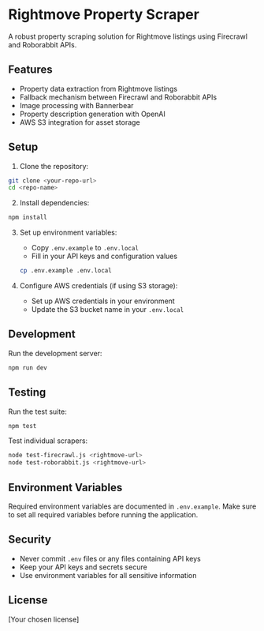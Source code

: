 # Rightmove Property Scraper

A robust property scraping solution for Rightmove listings using Firecrawl and Roborabbit APIs.

## Features

- Property data extraction from Rightmove listings
- Fallback mechanism between Firecrawl and Roborabbit APIs
- Image processing with Bannerbear
- Property description generation with OpenAI
- AWS S3 integration for asset storage

## Setup

1. Clone the repository:
```bash
git clone <your-repo-url>
cd <repo-name>
```

2. Install dependencies:
```bash
npm install
```

3. Set up environment variables:
   - Copy `.env.example` to `.env.local`
   - Fill in your API keys and configuration values
   ```bash
   cp .env.example .env.local
   ```

4. Configure AWS credentials (if using S3 storage):
   - Set up AWS credentials in your environment
   - Update the S3 bucket name in your `.env.local`

## Development

Run the development server:
```bash
npm run dev
```

## Testing

Run the test suite:
```bash
npm test
```

Test individual scrapers:
```bash
node test-firecrawl.js <rightmove-url>
node test-roborabbit.js <rightmove-url>
```

## Environment Variables

Required environment variables are documented in `.env.example`. Make sure to set all required variables before running the application.

## Security

- Never commit `.env` files or any files containing API keys
- Keep your API keys and secrets secure
- Use environment variables for all sensitive information

## License

[Your chosen license] 